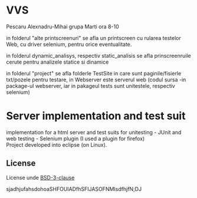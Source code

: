 # VVS

Pescaru Alexnadru-Mihai
grupa Marti ora 8-10

in folderul "alte printscreenuri" se afla un printscreen cu rularea testelor Web, cu driver selenium, pentru orice eventualitate.

in folderul dynamic_analisys, respectiv static_analisis se afla prinscreenruile cerute pentru analizele statice si dinamice

in folderul "project" se afla folderle TestSite in care sunt paginile/fisierle txt/pozele pentru testare, in Webserver este serverul web (codul sursa -in package-ul webserver, iar  in pakageul tests sunt unitestele, respectiv selenium)


# Server implementation and test suit

implementation for a html server and test suits for unitesting - JUnit and web testing - Selenium plugin (I used a plugin for firefox)  
Project developed into eclipse (on Linux).

## License
License unde [BSD-3-clause](https://github.com/UnProgramator/VVS/blob/main/LICENSE)

sjadhjufahsdohoaSHFOUIADfhSFIJASOFNMIsdfhjfN;DJ
